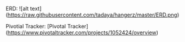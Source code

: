



ERD:
![alt text] (https://raw.githubusercontent.com/tadaya/hangerz/master/ERD.png)


Pivotial Tracker:
[Pivotal Tracker] (https://www.pivotaltracker.com/projects/1052424/overview)



